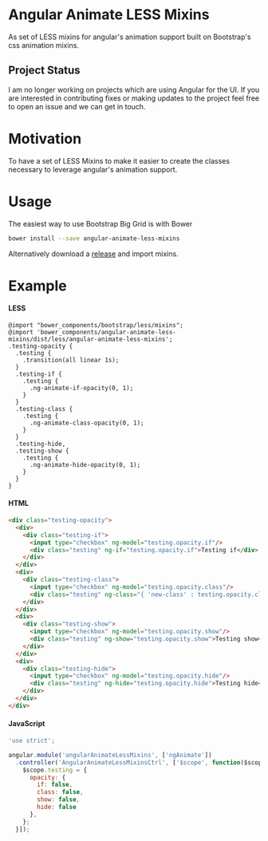Angular Animate LESS Mixins
===========================

As set of LESS mixins for angular's animation support built on Bootstrap's css animation mixins.

## Project Status
I am no longer working on projects which are using Angular for the UI.  If you are interested in contributing fixes or making updates to the project feel free to open an issue and we can get in touch.

Motivation
==========
To have a set of LESS Mixins to make it easier to create the classes necessary to leverage angular's animation support.

Usage
=====
The easiest way to use Bootstrap Big Grid is with Bower
```bash
bower install --save angular-animate-less-mixins
```

Alternatively download a [release](https://github.com/BenWhitehead/angular-animate-less-mixins/releases) and import mixins.

Example
=======
#### LESS
```less
@import "bower_components/bootstrap/less/mixins";
@import 'bower_components/angular-animate-less-mixins/dist/less/angular-animate-less-mixins';
.testing-opacity {
  .testing {
    .transition(all linear 1s);
  }
  .testing-if {
    .testing {
      .ng-animate-if-opacity(0, 1);
    }
  }
  .testing-class {
    .testing {
      .ng-animate-class-opacity(0, 1);
    }
  }
  .testing-hide,
  .testing-show {
    .testing {
      .ng-animate-hide-opacity(0, 1);
    }
  }
}
```
#### HTML
```html
<div class="testing-opacity">
  <div>
    <div class="testing-if">
      <input type="checkbox" ng-model="testing.opacity.if"/>
      <div class="testing" ng-if="testing.opacity.if">Testing if</div>
    </div>
  </div>
  <div>
    <div class="testing-class">
      <input type="checkbox" ng-model="testing.opacity.class"/>
      <div class="testing" ng-class="{ 'new-class' : testing.opacity.class }">Testing class</div>
    </div>
  </div>
  <div>
    <div class="testing-show">
      <input type="checkbox" ng-model="testing.opacity.show"/>
      <div class="testing" ng-show="testing.opacity.show">Testing show</div>
    </div>
  </div>
  <div>
    <div class="testing-hide">
      <input type="checkbox" ng-model="testing.opacity.hide"/>
      <div class="testing" ng-hide="testing.opacity.hide">Testing hide</div>
    </div>
  </div>
</div>
```
#### JavaScript
```js
'use strict';

angular.module('angularAnimateLessMixins', ['ngAnimate'])
  .controller('AngularAnimateLessMixinsCtrl', ['$scope', function($scope) {
    $scope.testing = {
      opacity: {
        if: false,
        class: false,
        show: false,
        hide: false
      },
    };
  }]);
```
